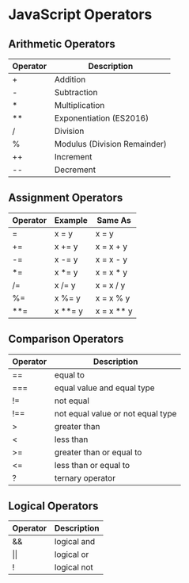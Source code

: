 # JavaScript Operators

## Arithmetic Operators
| Operator | Description                  |
| -------- | ---------------------------- |
| +        | Addition                     |
| -        | Subtraction                  |
| *        | Multiplication               |
| **       | Exponentiation (ES2016)      |
| /        | Division                     |
| %        | Modulus (Division Remainder) |
| ++       | Increment                    |
| --       | Decrement                    |

## Assignment Operators
| Operator | Example | Same As    |
| -------- | ------- | ---------- |
| =        | x = y   | x = y      |
| +=       | x += y  | x = x + y  |
| -=       | x -= y  | x = x - y  |
| *=       | x *= y  | x = x * y  |
| /=       | x /= y  | x = x / y  |
| %=       | x %= y  | x = x % y  |
| **=      | x **= y | x = x ** y |

## Comparison Operators
| Operator | Description                       |
| -------- | --------------------------------- |
| ==       | equal to                          |
| ===      | equal value and equal type        |
| !=       | not equal                         |
| !==      | not equal value or not equal type |
| >        | greater than                      |
| <        | less than                         |
| >=       | greater than or equal to          |
| <=       | less than or equal to             |
| ?        | ternary operator                  |

## Logical Operators
| Operator | Description |
| -------- | ----------- |
| &&       | logical and |
| \|\|     | logical or  |
| !        | logical not |

